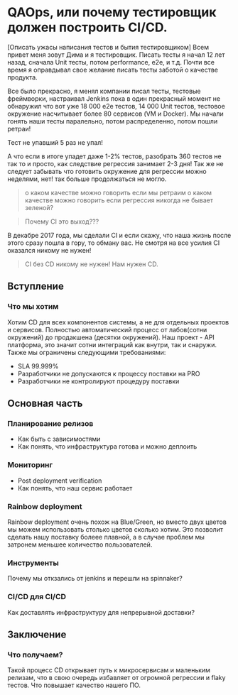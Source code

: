 # QAOps, или почему тестировщик должен построить CI/CD.
[Описать ужасы написания тестов и бытия тестировщиком]
Всем привет меня зовут Дима и я тестировщик. Писать тесты я начал 12 лет назад, сначала Unit тесты, потом 
performance, e2e, и т.д. Почти все время я оправдывал свое желание писать тесты заботой о качестве продукта.

Все было прекрасно, я менял компании писал тесты, тестовые фреймворки, настраивал Jenkins
пока в один прекрасный момент не обнаружил что вот уже 18 000 е2е тестов, 14 000 Unit тестов, тестовое
окружение насчитывает более 80 сервисов (VM и Docker). 
Мы начали гонять наши тесты паралельно, потом распределенно, потом пошли ретраи!

Тест не упавший 5 раз не упал!

А что если в итоге упадет даже 1-2% тестов, разобрать 360 тестов не так то и просто, как следствие регрессия занимает 2-3 дня!
Так же не следует забывать что готовить окружение для регрессии можно неделями, нет! так больше продолжаться не могло.

> о каком качестве можно говорить если мы ретраим
> о каком качестве можно говорить если регрессия никогда не бывает зеленой?

> Почему CI это выход???

В декабре 2017 года, мы сделали CI и если скажу, что наша жизнь после этого сразу пошла в гору, то обману вас.
Не смотря на все усилия CI оказался никому не нужен!

> CI без CD никому не нужен! Нам нужен CD.

## Вступление
### Что мы хотим
Хотим CD для всех компонентов системы, а не для отдельных проектов и сервисов.
Полностью автоматический процесс от лабов(сотни окружений) до продакшена (десятки окружений).
Наш проект - API платформа, это значит сотни интеграций как внутри, так и снаружи. Также мы ограничены следующими требованиями:
- SLA 99.999%
- Разработчики не допускаются к процессу поставки на PRO
- Разработчики не контролируют процедуру поставки

## Основная часть
### Планирование релизов
- Как быть с зависимостями
- Как понять, что инфраструктура готова и можно деплоить

### Мониторинг
- Post deployment verification
- Как понять, что наш сервис работает

### Rainbow deployment
Rainbow deployment очень похож на Blue/Green, но вместо двух цветов мы можем использовать столько цветов сколько хотим.
Это позволит сделать нашу поставку болеее плавной, а в случае проблем мы затронем меньшее количество пользователей.

### Инструменты
Почему мы откзались от jenkins и перешли на spinnaker?

### CI/CD для CI/CD
Как доставлять инфраструктуру для непрерывной доставки?

## Заключение
### Что получаем?
Такой процесс CD открывает путь к микросервисам и маленьким релизам, что в свою очередь избавляет от огромной регрессии
и flaky тестов. Что повышает качество нашего ПО.
